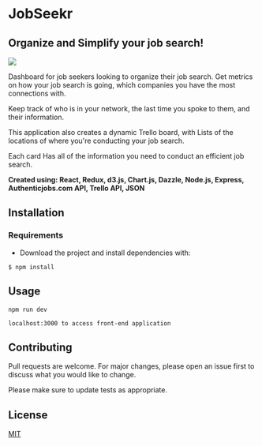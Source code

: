 # JobSeekr

## Organize and Simplify your job search!
![](https://media.giphy.com/media/1wX7oYjRT4CsHH4ZHt/giphy.gif)

Dashboard for job seekers looking to organize their job search. Get metrics on how your job search is going, which companies you have the most connections with.

Keep track of who is in your network, the last time you spoke to them, and their information. 

This application also creates a dynamic Trello board, with Lists of the locations of where you're conducting your job search. 

Each card Has all of the information you need to conduct an efficient job search. 

**Created using: React, Redux, d3.js, Chart.js, Dazzle, Node.js, Express, Authenticjobs.com API, Trello API, JSON**
## Installation

### Requirements
* Download the project and install dependencies with:

`$ npm install`

## Usage

```
npm run dev

localhost:3000 to access front-end application
```

## Contributing
Pull requests are welcome. For major changes, please open an issue first to discuss what you would like to change.

Please make sure to update tests as appropriate.

## License
[MIT](https://choosealicense.com/licenses/mit/)
